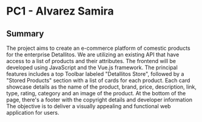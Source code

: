 # PC1 - Alvarez Samira
## Summary
The project aims to create an e-commerce platform of comestic products for the enterprise Detallitos. 
We are utilizing an existing API that have access to a list of products and their attributes.
The frontend will be developed using JavaScript and the Vue.js framework.
The principal features includes a top Toolbar labeled "Detallitos Store", followed by a "Stored Products" section
with a list of cards for each product.
Each card showcase details as the name of the product, brand, price, description, link, type, rating, category and an 
image of the product.
At the bottom of the page, there's a footer with the copyright details and developer information
The objective is to deliver a visually appealing and functional web application for users.


